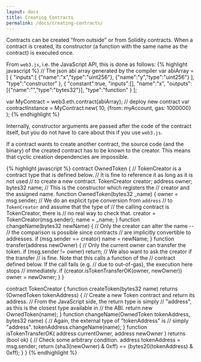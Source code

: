 ```yaml
---
layout: docs
title: Creating Contracts
permalink: /docs/creating-contracts/
---
```


Contracts can be created "from outside" or from Solidity contracts.
When a contract is created, its constructor (a function with the same
name as the contract) is executed once.

From `web3.js`, i.e. the JavaScript
API, this is done as follows:
{% highlight javascript %}
// The json abi array generated by the compiler
var abiArray = [
  {
    "inputs":[
      {"name":"x","type":"uint256"},
      {"name":"y","type":"uint256"}
    ],
    "type":"constructor"
  },
  {
    "constant":true,
    "inputs":[],
    "name":"x",
    "outputs":[{"name":"","type":"bytes32"}],
    "type":"function"
  }
];

var MyContract = web3.eth.contract(abiArray);
// deploy new contract
var contractInstance = MyContract.new(
  10,
  {from: myAccount, gas: 1000000}
);
{% endhighlight %}

Internally, constructor arguments are passed after the code of
the contract itself, but you do not have to care about this
if you use `web3.js`.

If a contract wants to create another contract, the source code
(and the binary) of the created contract has to be known to the creator.
This means that cyclic creation dependencies are impossible.

{% highlight javascript %}
contract OwnedToken {
  // TokenCreator is a contract type that is defined below.
  // It is fine to reference it as long as it is not used
  // to create a new contract.
  TokenCreator creator;
  address owner;
  bytes32 name;
  // This is the constructor which registers the
  // creator and the assigned name.
  function OwnedToken(bytes32 _name) {
    owner = msg.sender;
    // We do an explicit type conversion from `address`
    // to `TokenCreator` and assume that the type of
    // the calling contract is TokenCreator, there is
    // no real way to check that.
    creator = TokenCreator(msg.sender);
    name = _name;
  }
  function changeName(bytes32 newName) {
    // Only the creator can alter the name --
    // the comparison is possible since contracts
    // are implicitly convertible to addresses.
    if (msg.sender == creator) name = newName;
  }
  function transfer(address newOwner) {
    // Only the current owner can transfer the token.
    if (msg.sender != owner) return;
    // We also want to ask the creator if the transfer
    // is fine. Note that this calls a function of the
    // contract defined below. If the call fails (e.g.
    // due to out-of-gas), the execution here stops
    // immediately.
    if (creator.isTokenTransferOK(owner, newOwner))
      owner = newOwner;
  }
}

contract TokenCreator {
  function createToken(bytes32 name)
       returns (OwnedToken tokenAddress)
  {
    // Create a new Token contract and return its address.
    // From the JavaScript side, the return type is simply
    // "address", as this is the closest type available in
    // the ABI.
    return new OwnedToken(name);
  }
  function changeName(OwnedToken tokenAddress, bytes32 name) {
    // Again, the external type of "tokenAddress" is
    // simply "address".
    tokenAddress.changeName(name);
  }
  function isTokenTransferOK(
      address currentOwner,
      address newOwner
  ) returns (bool ok) {
    // Check some arbitrary condition.
    address tokenAddress = msg.sender;
    return (sha3(newOwner) & 0xff) == (bytes20(tokenAddress) & 0xff);
  }
}
{% endhighlight %}
